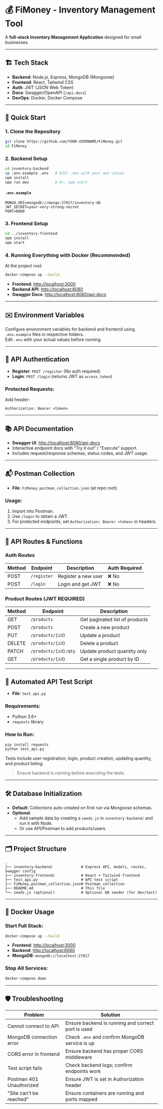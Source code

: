 # 💰 FiMoney - Inventory Management Tool

A **full-stack Inventory Management Application** designed for small businesses.

---

## 🏗️ Tech Stack
- **Backend**: Node.js, Express, MongoDB (Mongoose)
- **Frontend**: React, Tailwind CSS
- **Auth**: JWT (JSON Web Token)
- **Docs**: Swagger/OpenAPI (`/api-docs`)
- **DevOps**: Docker, Docker Compose

---

## 🚀 Quick Start

### 1. Clone the Repository
```bash
git clone https://github.com/YOUR-USERNAME/FiMoney.git
cd FiMoney
```

### 2. Backend Setup
```bash
cd inventory-backend
cp .env.example .env   # Edit .env with your own values
npm install
npm run dev            # Or: npm start
```

#### `.env.example`
```
MONGO_URI=mongodb://mongo:27017/inventory-db
JWT_SECRET=your-very-strong-secret
PORT=8080
```

### 3. Frontend Setup
```bash
cd ../inventory-frontend
npm install
npm start
```

### 4. Running Everything with Docker (Recommended)
At the project root:
```bash
docker-compose up --build
```

- **Frontend**: [http://localhost:3000](http://localhost:3000)  
- **Backend API**: [http://localhost:8080](http://localhost:8080)  
- **Swagger Docs**: [http://localhost:8080/api-docs](http://localhost:8080/api-docs)  

---

## ✉️ Environment Variables
Configure environment variables for backend and frontend using `.env.example` files in respective folders.  
Edit `.env` with your actual values before running.

---

## 🔑 API Authentication

- **Register**: `POST /register` (No auth required)  
- **Login**: `POST /login` (returns JWT as `access_token`)  

### Protected Requests:
Add header:
```
Authorization: Bearer <token>
```

---

## 📚 API Documentation
- **Swagger UI**: [http://localhost:8080/api-docs](http://localhost:8080/api-docs)  
- Interactive endpoint docs with "Try it out" / "Execute" support.  
- Includes request/response schemas, status codes, and JWT usage.

---

## 📬 Postman Collection
- **File**: `FiMoney.postman_collection.json` (at repo root)  

### Usage:
1. Import into Postman.  
2. Use `/login` to obtain a JWT.  
3. For protected endpoints, set `Authorization: Bearer <token>` in headers.  

---

## 📂 API Routes & Functions

### Auth Routes
| Method | Endpoint   | Description        | Auth Required |
|--------|------------|---------------------|---------------|
| POST   | `/register`| Register a new user| ❌ No          |
| POST   | `/login`   | Login and get JWT  | ❌ No          |

### Product Routes (JWT REQUIRED)
| Method | Endpoint            | Description                 |
|--------|----------------------|-----------------------------|
| GET    | `/products`         | Get paginated list of products |
| POST   | `/products`         | Create a new product        |
| PUT    | `/products/{id}`    | Update a product            |
| DELETE | `/products/{id}`    | Delete a product            |
| PATCH  | `/products/{id}/qty`| Update product quantity only|
| GET    | `/products/{id}`    | Get a single product by ID  |

---

## 🧪 Automated API Test Script
- **File**: `test_api.py`

### Requirements:
- Python 3.6+  
- `requests` library  

### How to Run:
```bash
pip install requests
python test_api.py
```

Tests include user registration, login, product creation, updating quantity, and product listing.  
> Ensure backend is running before executing the tests.

---

## 🛠️ Database Initialization
- **Default**: Collections auto-created on first run via Mongoose schemas.  
- **Optional**:
  - Add sample data by creating a `seeds.js` in `inventory-backend/` and run it with Node.
  - Or use API/Postman to add products/users.

---

## 🗂️ Project Structure
```
.
├── inventory-backend/             # Express API, models, routes, Swagger config
├── inventory-frontend/            # React + Tailwind frontend
├── test_api.py                    # API test script
├── FiMoney.postman_collection.json# Postman collection
├── README.md                      # This file
└── seeds.js (optional)            # Optional DB seeder (for dev/test)
```

---

## 🐳 Docker Usage

### Start Full Stack:
```bash
docker-compose up --build
```

- **Frontend**: [http://localhost:3000](http://localhost:3000)  
- **Backend**: [http://localhost:8080](http://localhost:8080)  
- **MongoDB**: `mongodb://localhost:27017`  

### Stop All Services:
```bash
docker-compose down
```

---

## 🛡️ Troubleshooting

| Problem                    | Solution                                         |
|----------------------------|--------------------------------------------------|
| Cannot connect to API      | Ensure backend is running and correct port is used|
| MongoDB connection error   | Check `.env` and confirm MongoDB service is up    |
| CORS error in frontend     | Ensure backend has proper CORS middleware         |
| Test script fails          | Check backend logs; confirm endpoints work        |
| Postman 401 Unauthorized   | Ensure JWT is set in Authorization header         |
| "Site can't be reached"    | Ensure containers are running and ports mapped    |

